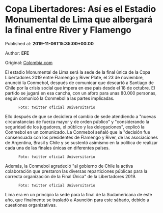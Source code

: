 
# Copa Libertadores: Así es el Estadio Monumental de Lima que albergará la final entre River y Flamengo

Published at: **2019-11-06T15:35:00+00:00**

Author: **EFE**

Original: [Colombia.com](https://www.colombia.com/futbol/copa-libertadores/fotos-estadio-monumental-lima-sede-copa-libertadores-2019-river-plate-flamengo-246665)

El estadio Monumental de Lima será la sede de la final única de la Copa Libertadores 2019 entre Flamengo y River Plate, el 23 de noviembre, anunció la Conmebol, después de comunicar que descartó a Santiago de Chile por la crisis social que impera en ese país desde el 18 de octubre.
El partido se jugará en esa cancha, con un aforo para unas 80.000 personas, según comunicó la Conmebol a las partes implicadas.

        
          Foto: twitter oficial Universitario
        
      
Ello después de que se decidiera el cambio de sede atendiendo a "nuevas circunstancias de fuerza mayor y de orden público" y "considerando la seguridad de los jugadores, el público y las delegaciones", explicó la Conmebol en un comunicado.
La Conmebol señaló que la "decisión fue consensuada con los presidentes de Flamengo y River, de las asociaciones de Argentina, Brasil y Chile y se sustentó asimismo en la política de realizar cada una de las finales únicas en diferentes países.

        
          Foto: twitter oficial Universitario
        
      
Además, la Conmebol agradeció "al gobierno de Chile la activa colaboración que prestaron las diversas reparticiones públicas para la correcta organización de la Final Única" de la Libertadores 2019.

        
          Foto: twitter oficial Universitario
        
      
Lima era en un principio la sede para la final de la Sudamericana de este año, que finalmente se trasladó a Asunción para este sábado, debido a cuestiones organizativas.
